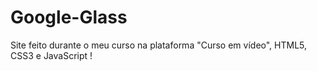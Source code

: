 # Google-Glass
Site feito durante o meu curso na plataforma "Curso em vídeo", HTML5, CSS3 e JavaScript !
